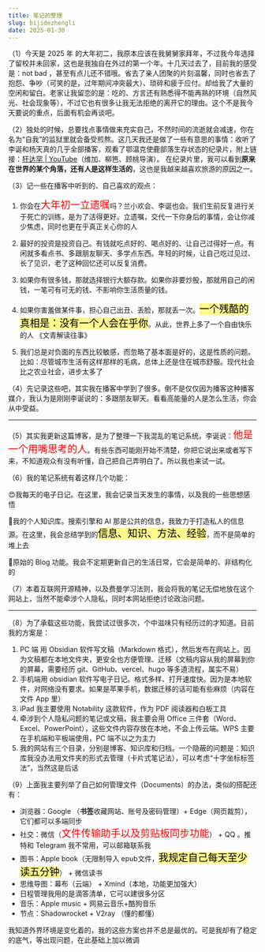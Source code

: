 ```yaml
---
title: 笔记的整理
slug: bijidezhengli
date: 2025-01-30
---
```

 （1）今天是 2025 年 的大年初二，我原本应该在我舅舅家拜年，不过我今年选择了留校并未回家，这也是我独自在外过的第一个年。十几天过去了，目前我的感受是：not  bad ，甚至有点儿还不错哦。省去了亲人团聚的片刻温馨，同时也省去了抱怨、争吵（可笑的是，过年期间冲突最大）、琐碎和疲于应付。却给我了大量的空闲和留白。老家让我留恋的是：吃的、方言还有熟悉得不能再熟的环境（自然风光、社会现象等），不过它也有很多让我无法拒绝的离开它的理由。这个不是我今天要说的重点，后面有机会再谈吧。

（2）独处的时候，总要找点事情做来充实自己，不然时间的流逝就会减速，你在名为“自我”的监狱里就会备受煎熬。这几天我还是做了一些有意思的事情：收听了李诞和杨天真的几乎全部播客，观看了鄂温克使鹿部落生存状态的纪录片，附上链接：[犴达罕 | YouTube](https://www.youtube.com/watch?v=0UD4p3v4Fz0&ab_channel=%E6%96%B9%E5%9C%86)（维加、柳笆、顾桃导演）。 在纪录片里，我可以看到**原来在世界的某个角落，还有人是这样生活的**，这也是我越来越喜欢旅游的原因之一。

（3）记一些在播客中听到的、自己喜欢的观点：

1. 你会在<span style="font-size: 20px; color: red">大年初一立遗嘱</span>吗？兰小欢会、李诞也会。我们生前反复进行关于死亡的训练，是为了活得更好。立遗嘱，交代一下你身后的事情，会让你减少焦虑，同时也更在乎真正关心你的人

2. 最好的投资是投资自己。有钱就吃点好的、喝点好的、让自己过得好一点。有闲就多看点书、多跟朋友聊天、多学点东西。年轻的时候，让自己吃过见过、长了见识，老了这种回忆还可以反复消费。

3. 如果你有很多钱，那就选择银行大额存款。如果你非要炒股，那就用自己的闲钱，一笔可有可无的钱、不影响你生活质量的钱。

4. 如果你害羞做某件事，担心自己出丑、丢脸，那就丢一次。<mark style="font-size: 20px; background-color: #fff88f; color: black">一个残酷的真相是：没有一个人会在乎你</mark>。从此，世界上多了一个自由快乐的人  《文青解读往事》

5. 我们总是对负面的东西比较敏感，而忽略了基本面是好的，这是性质的问题。比如：尽管城市生活有这样那样的毛病，总体上还是住在城市舒服。现代社会比之农业社会，进步太多了

（4）先记录这些吧，其实我在播客中学到了很多。倒不是仅仅因为播客这种播客媒介，我认为是刚刚李诞说的：多跟朋友聊天。看看高能量的人是怎么生活，你会从中受益。

---

（5）其实我更新这篇博客，是为了整理一下我混乱的笔记系统。李诞说：<span style="font-size: 20px; color: red">他是一个用嘴思考的人</span>。有些东西可能刚开始不清楚，你把它说出来或者写下来，不知道观众有没有听懂，自己把自己弄明白了。所以我也来试一试。

（6）我的笔记系统有着这样几个功能：

😍我每天的电子日记。在这里，我会记录当天发生的事情，以及我的一些思想感悟

🥰我的个人知识库。搜索引擎和 AI 那是公共的信息，我致力于打造私人的信息源。在这里，我会总结学到的<mark style="font-size: 20px; background-color: #fff88f; color: black">信息、知识、方法、经验</mark>，而不是简单的堆上去

🤩原始的 Blog 功能。我会不定期更新自己的生活日常，它会是简单的、非结构化的

（7）本着互联网开源精神，以及费曼学习法则，我会将我的笔记无偿地放在这个网站上，当然不能牵涉个人隐私，同时本网站拒绝讨论政治问题。

---

（8）为了承载这些功能，我尝试过很多次，个中滋味只有经历过的才知道。目前我的方案是：

1. PC 端 用 Obsidian 软件写文稿（Markdown 格式），然后发布在网站上。因为文稿都在本地文件夹，更安全也方便管理、迁移（文稿内容从我的屏幕到你的屏幕，需要经历 git、GitHub、vercel、hugo 等多道流程，属实不易）
2. 手机端用 obsidian 软件写电子日记。格式多样、打开速度快。因为是本地软件，对网络没有要求。如果是苹果手机，数据迁移的话可能有些麻烦（内容在文件 App 里）
3. iPad 我主要使用 Notability 这款软件，作为 PDF 阅读器和白板工具
4. 牵涉到个人隐私问题的笔记或文稿，我主要会用 Office 三件套（Word、Excel、PowerPoint），这些文件内容存放在本地，不会上传云端。WPS 主要在手机端和平板端使用，PC 端不以之为主力
5. 我的网站有三个目录，分别是博客、知识库和归档。一个隐蔽的问题是：知识库我没办法用文件夹的形式去管理（卡片式笔记法），可以考虑“十字坐标标签法”，当然这是后话

（9）上面我主要列举了自己如何管理文件（Documents）的办法，类似的搭配还有：

- 浏览器：Google （**书签**收藏网站、账号及密码管理）+ Edge（网页裁剪），它们都可以多端同步
- 社交：微信（<span style="font-size: 20px; color: red">文件传输助手以及剪贴板同步功能</span>） + QQ 。推特和 Telegram 我不常用，可以邮箱联系我
- 图书：Apple book（无限制导入 epub文件，<mark style="font-size: 20px; background-color: #fff88f; color: black">我规定自己每天至少读五分钟</mark>） + 微信读书
- 思维导图：幕布（云端） + Xmind（本地，功能更加强大）
- 日程管理我用的是滴答清单，它可以建很多分区
- 音乐：Apple music + 网易云音乐+酷狗音乐
- 节点：Shadowrocket + V2ray （懂的都懂）

我知道外界环境是变化着的，我的这些方案也并不总是最优的。可是我却有了稳定的底气，等出现问题，在此基础上加以微调








